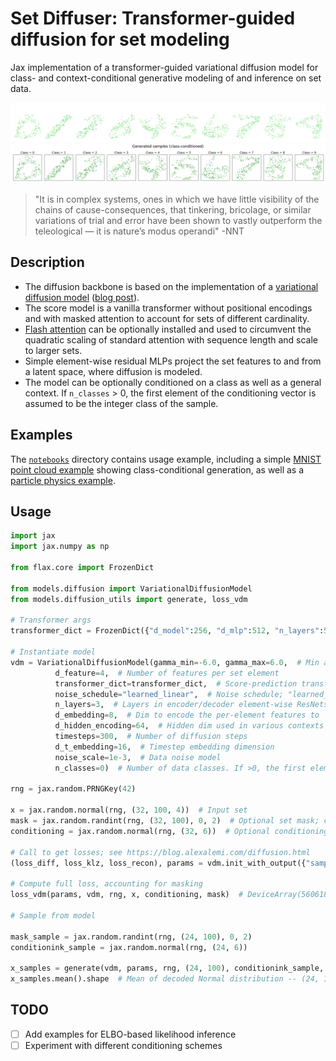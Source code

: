 # Set Diffuser: Transformer-guided diffusion for set modeling

Jax implementation of a transformer-guided variational diffusion model for class- and context-conditional generative modeling of and inference on set data.

![MNIST](./notebooks/mnist_dark.png#gh-dark-mode-only)
![MNIST](./notebooks/mnist_light.png#gh-light-mode-only)

> "It is in complex systems, ones in which we have little visibility of the chains of cause-consequences, that tinkering, bricolage, or similar variations of trial and error have been shown to vastly outperform the teleological — it is nature’s modus operandi" -NNT

## Description

- The diffusion backbone is based on the implementation of a [variational diffusion model](https://github.com/google-research/vdm) ([blog post](https://blog.alexalemi.com/diffusion.html)). 
- The score model is a vanilla transformer without positional encodings and with masked attention to account for sets of different cardinality.
- [Flash attention](https://github.com/lucidrains/flash-attention-jax) can be optionally installed and used to circumvent the quadratic scaling of standard attention with sequence length and scale to larger sets.
- Simple element-wise residual MLPs project the set features to and from a latent space, where diffusion is modeled.
- The model can be optionally conditioned on a class as well as a general context. If `n_classes` > 0, the first element of the conditioning vector is assumed to be the integer class of the sample.

## Examples

The [`notebooks`](notebooks/) directory contains usage example, including a simple [MNIST point cloud example](notebooks/example-mnist.ipynb) showing class-conditional generation, as well as a [particle physics example](notebooks/example-jets.ipynb). 

## Usage

``` py
import jax
import jax.numpy as np

from flax.core import FrozenDict

from models.diffusion import VariationalDiffusionModel
from models.diffusion_utils import generate, loss_vdm

# Transformer args
transformer_dict = FrozenDict({"d_model":256, "d_mlp":512, "n_layers":5, "n_heads":4, "flash_attention":True})

# Instantiate model
vdm = VariationalDiffusionModel(gamma_min=-6.0, gamma_max=6.0,  # Min and max initial log-SNR in the noise schedule
          d_feature=4,  # Number of features per set element
          transformer_dict=transformer_dict,  # Score-prediction transformer parameters
          noise_schedule="learned_linear",  # Noise schedule; "learned_linear" or "scalar"
          n_layers=3,  # Layers in encoder/decoder element-wise ResNets
          d_embedding=8,  # Dim to encode the per-element features to
          d_hidden_encoding=64,  # Hidden dim used in various contexts (for embedding context, 4 * for encoding/decoding in ResNets)
          timesteps=300,  # Number of diffusion steps
          d_t_embedding=16,  # Timestep embedding dimension
          noise_scale=1e-3,  # Data noise model
          n_classes=0)  # Number of data classes. If >0, the first element of the conditioning vector is assumed to be integer class.

rng = jax.random.PRNGKey(42)

x = jax.random.normal(rng, (32, 100, 4))  # Input set
mask = jax.random.randint(rng, (32, 100), 0, 2)  # Optional set mask; can be `None`
conditioning = jax.random.normal(rng, (32, 6))  # Optional conditioning context; can be `None`

# Call to get losses; see https://blog.alexalemi.com/diffusion.html
(loss_diff, loss_klz, loss_recon), params = vdm.init_with_output({"sample": rng, "params": rng, "uncond":rng}, x, conditioning, mask)

# Compute full loss, accounting for masking
loss_vdm(params, vdm, rng, x, conditioning, mask)  # DeviceArray(5606182.5, dtype=float32)

# Sample from model

mask_sample = jax.random.randint(rng, (24, 100), 0, 2)
conditionink_sample = jax.random.normal(rng, (24, 6))

x_samples = generate(vdm, params, rng, (24, 100), conditionink_sample, mask_sample)
x_samples.mean().shape  # Mean of decoded Normal distribution -- (24, 100, 4)
```

## TODO

- [ ] Add examples for ELBO-based likelihood inference
- [ ] Experiment with different conditioning schemes

